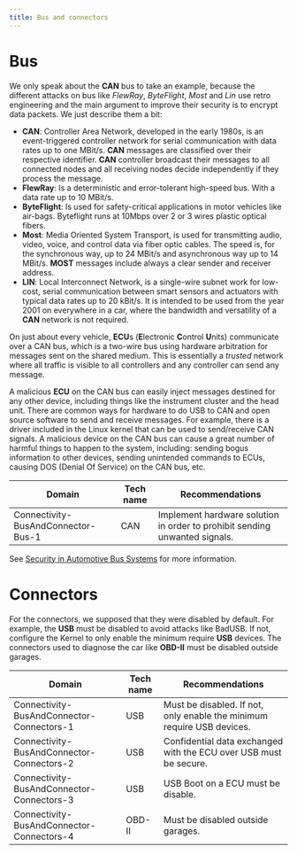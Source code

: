```yaml
---
title: Bus and connectors
---
```


# Bus

We only speak about the **CAN** bus to take an example, because the different
attacks on bus like _FlewRay_, _ByteFlight_, _Most_ and _Lin_ use retro
engineering and the main argument to improve their security is to encrypt data
packets. We just describe them a bit:

- **CAN**: Controller Area Network, developed in the early 1980s, is an
  event-triggered controller network for serial communication with data rates up
  to one MBit/s. **CAN** messages are classified over their respective
  identifier. **CAN** controller broadcast their messages to all connected nodes
  and all receiving nodes decide independently if they process the message.
- **FlewRay**: Is a deterministic and error-tolerant high-speed bus. With a data
  rate up to 10 MBit/s.
- **ByteFlight**: Is used for safety-critical applications in motor vehicles
  like air-bags. Byteflight runs at 10Mbps over 2 or 3 wires plastic optical
  fibers.
- **Most**: Media Oriented System Transport, is used for transmitting audio,
  video, voice, and control data via fiber optic cables. The speed is, for the
  synchronous way, up to 24 MBit/s and asynchronous way up to 14 MBit/s.
  **MOST** messages include always a clear sender and receiver address.
- **LIN**: Local Interconnect Network, is a single-wire subnet work for
  low-cost, serial communication between smart sensors and actuators with
  typical data rates up to 20 kBit/s. It is intended to be used from the year
  2001 on everywhere in a car, where the bandwidth and versatility of a **CAN**
  network is not required.

On just about every vehicle, **ECU**s (**E**lectronic **C**ontrol **U**nits)
communicate over a CAN bus, which is a two-wire bus using hardware arbitration
for messages sent on the shared medium. This is essentially a *trusted* network
where all traffic is visible to all controllers and any controller can send any
message.

A malicious **ECU** on the CAN bus can easily inject messages destined for any
other device, including things like the instrument cluster and the head unit.
There are common ways for hardware to do USB to CAN and open source software to
send and receive messages. For example, there is a driver included in the Linux
kernel that can be used to send/receive CAN signals. A malicious device on the
CAN bus can cause a great number of harmful things to happen to the system,
including: sending bogus information to other devices, sending unintended
commands to ECUs, causing DOS (Denial Of Service) on the CAN bus, etc.

<!-- section-config -->

Domain                             | Tech name | Recommendations
---------------------------------- | --------- | --------------------------------------------------------------------------
Connectivity-BusAndConnector-Bus-1 | CAN       | Implement hardware solution in order to prohibit sending unwanted signals.

<!-- end-section-config -->

See [Security in Automotive Bus
Systems](http://citeseerx.ist.psu.edu/viewdoc/download?doi=10.1.1.92.728&rep=rep1&type=pdf)
for more information.

# Connectors

For the connectors, we supposed that they were disabled by default. For example,
the **USB** must be disabled to avoid attacks like BadUSB. If not, configure the
Kernel to only enable the minimum require **USB** devices. The connectors used
to diagnose the car like **OBD-II** must be disabled outside garages.

<!-- section-config -->

Domain                                    | Tech name | Recommendations
----------------------------------------- | --------- | ----------------------------------------------------------------------
Connectivity-BusAndConnector-Connectors-1 | USB       | Must be disabled. If not, only enable the minimum require USB devices.
Connectivity-BusAndConnector-Connectors-2 | USB       | Confidential data exchanged with the ECU over USB must be secure.
Connectivity-BusAndConnector-Connectors-3 | USB       | USB Boot on a ECU must be disable.
Connectivity-BusAndConnector-Connectors-4 | OBD-II    | Must be disabled outside garages.

<!-- end-section-config -->
